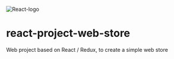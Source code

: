 ![React-logo](https://cdn-images-1.medium.com/max/1600/1*cMyXhbaUYCJwjYG3nNrImw.jpeg)

# react-project-web-store

Web project based on React / Redux, to create a simple web store
